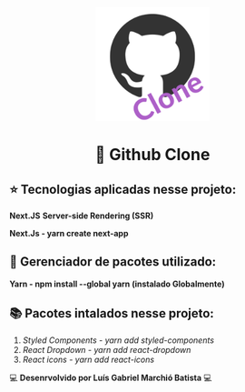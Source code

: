 
<p align="center">
  <img src="./assets/Github clone.png" width="200" />
</p>

<h1 align="center">
  🚀 Github Clone 
</h1>

## ⭐ Tecnologias aplicadas nesse projeto: 

**Next.JS**
**Server-side Rendering (SSR)**

**Next.Js - yarn create next-app**

## 📄 Gerenciador de pacotes utilizado: 

**Yarn - npm install --global yarn (instalado Globalmente)**

## 📚 Pacotes intalados nesse projeto:

1. _Styled Components - yarn add styled-components_
2. _React Dropdown - yarn add react-dropdown_
3. _React icons - yarn add react-icons_



💻 **Desenrvolvido por Luís Gabriel Marchió Batista** 💻

